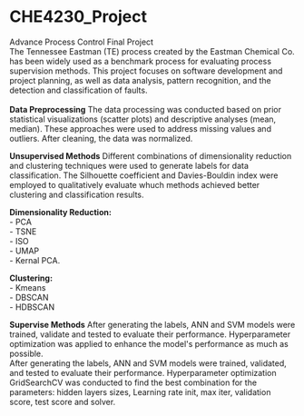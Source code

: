 # CHE4230_Project
Advance Process Control Final Project<br>
The Tennessee Eastman (TE) process created by the Eastman Chemical Co. has been widely used as a benchmark process for evaluating process supervision methods. This project focuses on software development and project planning, as well as data analysis, pattern recognition, and the detection and classification of faults. <br>
<br>
**Data Preprocessing**
The data processing was conducted based on prior statistical visualizations (scatter plots) and descriptive analyses (mean, median). These approaches were used to address missing values and outliers. After cleaning, the data was normalized.

**Unsupervised Methods** 
Different combinations of dimensionality reduction and clustering techniques were used to generate labels for data classification. The Silhouette coefficient and Davies-Bouldin index were employed to qualitatively evaluate whuch methods achieved better clustering and classification results.<br>

  **Dimensionality Reduction:** <br>
    - PCA <br>
    - TSNE <br>
    - ISO <br>
    - UMAP <br>
    - Kernal PCA.<br>

  **Clustering:** <br>
    - Kmeans <br>
    - DBSCAN <br>
    - HDBSCAN <br>

**Supervise Methods**
After generating the labels, ANN and SVM models were trained, validate and tested to evaluate their performance. Hyperparameter optimization was applied to enhance the model's performance as much as possible.<br> 
After generating the labels, ANN and SVM models were trained, validated, and tested to evaluate their performance. Hyperparameter optimization GridSearchCV was conducted to find the best combination for the parameters: hidden layers sizes, Learning rate init, max iter, validation score, test score and solver.
